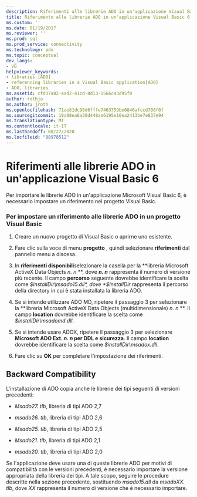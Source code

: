 ```yaml
---
description: Riferimenti alle librerie ADO in un'applicazione Visual Basic 6
title: Riferimento alle librerie ADO in un'applicazione Visual Basic 6 | Microsoft Docs
ms.custom: ''
ms.date: 01/19/2017
ms.reviewer: ''
ms.prod: sql
ms.prod_service: connectivity
ms.technology: ado
ms.topic: conceptual
dev_langs:
- VB
helpviewer_keywords:
- libraries [ADO]
- referencing libraries in a Visual Basic application[ADO]
- ADO, libraries
ms.assetid: cfd37a82-aad2-41cd-8d13-1566c43d95f0
author: rothja
ms.author: jroth
ms.openlocfilehash: 71ae81dc98d0fffe7463759be0846afccd708f0f
ms.sourcegitcommit: 18a98ea6a30d448aa6195e10ea2413be7e837e94
ms.translationtype: MT
ms.contentlocale: it-IT
ms.lasthandoff: 08/27/2020
ms.locfileid: "88978512"
---
```

# <a name="referencing-the-ado-libraries-in-a-visual-basic-6-application"></a>Riferimenti alle librerie ADO in un'applicazione Visual Basic 6
Per importare le librerie ADO in un'applicazione Microsoft Visual Basic 6, è necessario impostare un riferimento nel progetto Visual Basic.  
  
### <a name="to-set-a-reference-to-the-ado-libraries-in-a-visual-basic-project"></a>Per impostare un riferimento alle librerie ADO in un progetto Visual Basic  
  
1.  Creare un nuovo progetto di Visual Basic o aprirne uno esistente.  
  
2.  Fare clic sulla voce di menu **progetto** , quindi selezionare **riferimenti** dal pannello menu a discesa.  
  
3.  In **riferimenti disponibili**selezionare la casella per la **libreria Microsoft ActiveX Data Objects *n. n* **, dove ***n. n*** rappresenta il numero di versione più recente. Il campo **percorso** seguente dovrebbe identificare la scelta come *$installDir\msado15.dll*, dove *$InstallDir* rappresenta il percorso della directory in cui è stata installata la libreria ADO.  
  
4.  Se si intende utilizzare ADO MD, ripetere il passaggio 3 per selezionare la **libreria Microsoft ActiveX Data Objects (multidimensionale) *n. n* **. Il campo **location** dovrebbe identificare la scelta come *$installDir\msadomd.dll*.  
  
5.  Se si intende usare ADOX, ripetere il passaggio 3 per selezionare **Microsoft ADO Ext. *n. n* per DDL e sicurezza**. Il campo **location** dovrebbe identificare la scelta come *$installDir\msadox.dll*.  
  
6.  Fare clic su **OK** per completare l'impostazione dei riferimenti.  
  
## <a name="backward-compatibility"></a>Backward Compatibility  
 L'installazione di ADO copia anche le librerie dei tipi seguenti di versioni precedenti:  
  
-   *Msado27. tlb*, libreria di tipi ADO 2,7  
  
-   *msado26. tlb*, libreria di tipi ADO 2,6  
  
-   *Msado25. tlb*, libreria di tipi ADO 2,5  
  
-   *Msado21. tlb*, libreria di tipi ADO 2,1  
  
-   *msado20. tlb*, libreria di tipi ADO 2,0  
  
 Se l'applicazione deve usare una di queste librerie ADO per motivi di compatibilità con le versioni precedenti, è necessario importare la versione appropriata della libreria dei tipi. A tale scopo, seguire le procedure descritte nella sezione precedente, sostituendo *msado15.dll* da *msadoXX. tlb*, dove *XX* rappresenta il numero di versione che è necessario importare.
